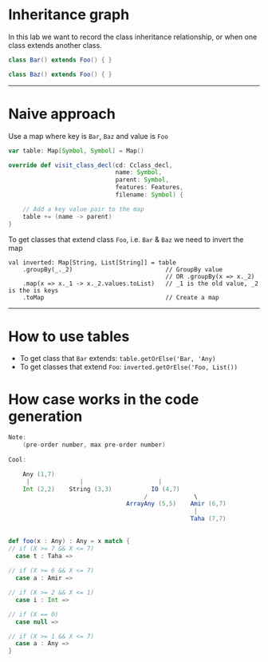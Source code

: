 # Inheritance graph


In this lab we want to record the class inheritance relationship, or when one class extends another class.

```scala
class Bar() extends Foo() { }

class Baz() extends Foo() { }
```

---

# Naive approach

Use a map where key is `Bar`, `Baz` and value is `Foo`

```scala
var table: Map[Symbol, Symbol] = Map()

override def visit_class_decl(cd: Cclass_decl,
                              name: Symbol,
                              parent: Symbol,
                              features: Features,
                              filename: Symbol) {

    // Add a key value pair to the map
    table += (name -> parent)
}
```

To get classes that extend class `Foo`, i.e. `Bar` & `Baz` we need to invert the map

```
val inverted: Map[String, List[String]] = table
    .groupBy(_._2)                          // GroupBy value
                                            // OR .groupBy(x => x._2)
    .map(x => x._1 -> x._2.values.toList)   // _1 is the old value, _2 is the is keys
    .toMap                                  // Create a map 
```

--- 

# How to use tables

- To get class that `Bar` extends: `table.getOrElse('Bar, 'Any)`
- To get classes that extend `Foo`: `inverted.getOrElse('Foo, List())`


# How case works in the code generation

```scala
Note:
    (pre-order number, max pre-order number)
    
Cool:

    Any (1,7)
     |              |                     |
    Int (2,2)    String (3,3)           IO (4,7)
                                      /             \
                                 ArrayAny (5,5)    Amir (6,7)
                                                    |
                                                   Taha (7,7)
 
 
def foo(x : Any) : Any = x match {
// if (X >= 7 && X <= 7)
  case t : Taha =>
  
// if (X >= 6 && X <= 7)
  case a : Amir =>

// if (X >= 2 && X <= 1)
  case i : Int =>

// if (X == 0)
  case null =>

// if (X >= 1 && X <= 7)
  case a : Any =>
}
```

